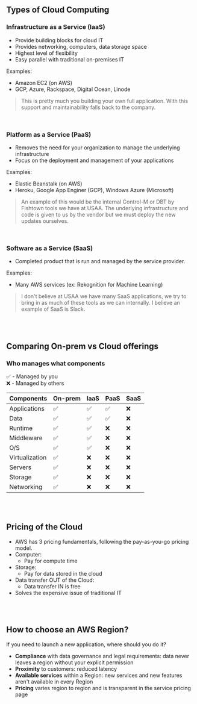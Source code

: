 ## Types of Cloud Computing

### Infrastructure as a Service (IaaS)
  * Provide building blocks for cloud IT
  * Provides networking, computers, data storage space
  * Highest level of flexibility
  * Easy parallel with traditional on-premises IT
  
Examples:
  * Amazon EC2 (on AWS)
  * GCP, Azure, Rackspace, Digital Ocean, Linode
  
> This is pretty much you building your own full application. With this support and maintainability falls back to the company.

<br>

### Platform as a Service (PaaS)
  * Removes the need for your organization to manage the underlying infrastructure
  * Focus on the deployment and management of your applications
  
Examples:
  * Elastic Beanstalk (on AWS)
  * Heroku, Google App Enginer (GCP), Windows Azure (Microsoft)
  
> An example of this would be the internal Control-M or DBT by Fishtown tools we have at USAA. The underlying infrastructure and code is given to us by the vendor but we must deploy the new updates ourselves.

<br>

### Software as a Service (SaaS)
  * Completed product that is run and managed by the service provider.
  
Examples: 
  * Many AWS services (ex: Rekognition for Machine Learning)
    
> I don't believe at USAA we have many SaaS applications, we try to bring in as much of these tools as we can internally. 
> I believe an example of SaaS is Slack.

<br><br>

## Comparing On-prem vs Cloud offerings

### Who manages what components

:white_check_mark: - Managed by you<br/>
:x: - Managed by others

| Components      | On-prem  | IaaS   | PaaS    | SaaS    |
| --------------- | -------- | ------ | ------- | ------- | 
| Applications    | :white_check_mark: | :white_check_mark: | :white_check_mark: | :x: |
| Data            | :white_check_mark: | :white_check_mark: | :white_check_mark: | :x: |
| Runtime         | :white_check_mark: | :white_check_mark: | :x: | :x: |
| Middleware      | :white_check_mark: | :white_check_mark: | :x: | :x: |
| O/S             | :white_check_mark: | :white_check_mark: | :x: | :x: |
| Virtualization  | :white_check_mark: | :x: | :x: | :x: |
| Servers         | :white_check_mark: | :x: | :x: | :x: |
| Storage         | :white_check_mark: | :x: | :x: | :x: |
| Networking      | :white_check_mark: | :x: | :x: | :x: |

<br><br>
## Pricing of the Cloud 
* AWS has 3 pricing fundamentals, following the pay-as-you-go pricing model.
* Computer:
  * Pay for compute time
* Storage:
  * Pay for data stored in the cloud
* Data transfer OUT of the Cloud:
  * Data transfer IN is free
* Solves the expensive issue of traditional IT

<br><br>
## How to choose an AWS Region?
If you need to launch a new application, where should you do it?
* __Compliance__ with data governance and legal requirements: data never leaves a region without your explicit permission
* __Proximity__ to customers: reduced latency
* __Available services__ within a Region: new services and new features aren't available in every Region
* __Pricing__ varies region to region and is transparent in the service pricing page